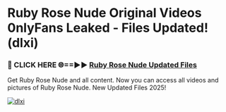 # Ruby Rose Nude Original Videos 0nlyFans Leaked - Files Updated! (dlxi)

<h3>🔴 CLICK HERE 🌐==►► <a href="https://tinyurl.com/52m3yx9h" rel="nofollow">Ruby Rose Nude Updated Files</a></h3>

Get Ruby Rose Nude and all content. Now you can access all videos and pictures of Ruby Rose Nude. New Updated Files 2025!

[![dlxi](https://i.imgur.com/TnHtlc8.gif)](https://tinyurl.com/52m3yx9h)
